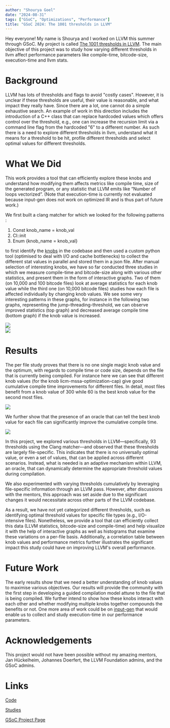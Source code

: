 ```yaml
---
author: "Shourya Goel"
date: "2024-08-31"
tags: ["GSoC", "Optimizations", "Performance"]
title: "GSoC 2024: The 1001 thresholds in LLVM"
---
```


Hey everyone! My name is Shourya and I worked on LLVM this summer through GSoC. My project is called [The 1001 thresholds in LLVM](https://summerofcode.withgoogle.com/programs/2024/projects/MnheN07A). The main objective of this project was to study how varying different thresholds in llvm affect performance parameters like compile-time, bitcode-size, execution-time and llvm stats. 

# Background

LLVM has lots of thresholds and flags to avoid "costly cases". However, it is unclear if these thresholds are useful, their value is reasonable, and what impact they really have. Since there are a lot, one cannot do a simple exhaustive search. An example of work in this direction includes the introduction of a C++ class that can replace hardcoded values which offers control over the threshold, e.g., one can increase the recursion limit via a command line flag from the hardcoded "6" to a different number. As such there is a need to explore different thresholds in llvm, understand what it means for a threshold to be hit, profile different thresholds and select optimal values for different thresholds.

# What We Did

This work provides a tool that can efficiently explore these knobs and understand how modifying them affects metrics like compile time, size of the generated program, or any statistic that LLVM emits like “Number of loops vectorized”. (Note that execution-time is currently not evaluated because input-gen does not work on optimized IR and is thus part of future work.)

We first built a clang matcher for which we looked for the following patterns : 

1. Const knob_name = knob_val
2. Cl::init
3. Enum {knob_name = knob_val} 

to first identify the [knobs](https://docs.google.com/spreadsheets/d/1J8G06FVoI6dyoz36_zCz1Z1udcLLg5If5gdSpcII-S8/edit?usp=sharing) in the codebase and then used a custom python tool (optimised to deal with I/O and cache bottlenecks) to collect the different stat values in parallel and stored them in a json file. After manual selection of interesting knobs, we have so far conducted three studies in which we measure compile-time and bitcode-size along with various other statistics, and present them in the form of interactive graphs. Two of them  (on 10,000 and 100 bitcode files) look at average statistics for each knob value while the third one (on 10,000 bitcode files) studies how each file is affected individually by changing knob values. We see some very interesting patterns in these graphs, for instance in the following two graphs, representing the jump-threading-threshold, we can observe improved statistics (top graph) and decreased average compile time (bottom graph) if the knob value is increased.

<div style="max-width:600px; margin:0 auto;">
  <img src="/img/the-1001-thresholds-in-llvm-2024-08-31-figure1.png"><br />
</div>

<div style="max-width:600px; margin:0 auto;">
  <img src="/img/the-1001-thresholds-in-llvm-2024-08-31-figure2.png"><br />
</div>

# Results

The per file study proves that there is no one single magic knob value and the optimum, with regards to compile time or code size, depends on the file that is currently being compiled. For instance here we can see that different knob values (for the knob licm-mssa-optimization-cap) give good cumulative compile time improvements for different files. In detail, most files benefit from a knob value of 300 while 60 is the best knob value for the second most files.  

<div style="max-width:600px; margin:0 auto;">
  <img src="/img/the-1001-thresholds-in-llvm-2024-08-31-figure3.png"><br />
</div>

We further show that the presence of an oracle that can tell the best knob value for each file can significantly improve the cumulative compile time. 

<div style="max-width:600px; margin:0 auto;">
  <img src="/img/the-1001-thresholds-in-llvm-2024-08-31-figure4.png"><br />
</div>

In this project, we explored various thresholds in LLVM—specifically, 93 thresholds using the Clang matcher—and observed that these thresholds are largely file-specific. This indicates that there is no universally optimal value, or even a set of values, that can be applied across different scenarios. Instead, what is needed is an adaptive mechanism within LLVM, an oracle, that can dynamically determine the appropriate threshold values during compilation.

We also experimented with varying thresholds cumulatively by leveraging file-specific information through an LLVM pass. However, after discussions with the mentors, this approach was set aside due to the significant changes it would necessitate across other parts of the LLVM codebase.

As a result, we have not yet categorized different thresholds, such as identifying optimal threshold values for specific file types (e.g., I/O-intensive files). Nonetheless, we provide a tool that can efficiently collect this data (LLVM statistics, bitcode-size and compile-time) and help visualize it with the help of interactive graphs as well as histograms that examine these variations on a per-file basis. Additionally, a correlation table between knob values and performance metrics further illustrates the significant impact this study could have on improving LLVM's overall performance.

# Future Work

The early results show that we need a better understanding of knob values to maximise various objectives. Our results will provide the community with the first step in developing a guided compilation model attune to the file that is being compiled. We further intend to show how these knobs interact with each other and whether modifying multiple knobs together compounds the benefits or not. One more area of work could be on [input-gen](https://llvm.org/devmtg/2024-04/slides/LightningTalks/Ivanov-AutomaticProxyAppGeneration.pdf) that would enable us to collect and study execution-time in our performance parameters.

# Acknowledgements
This project would not have been possible without my amazing mentors, Jan Hückelheim, Johannes Doerfert, the LLVM Foundation admins, and the GSoC admins.

# Links
[Code](https://github.com/Sh0g0-1758/GSOC-X-LLVM/tree/oracle)

[Studies](https://sh0g0-1758.github.io/GSOC-X-LLVM/)

[GSoC Project Page](https://summerofcode.withgoogle.com/programs/2024/projects/MnheN07A)
